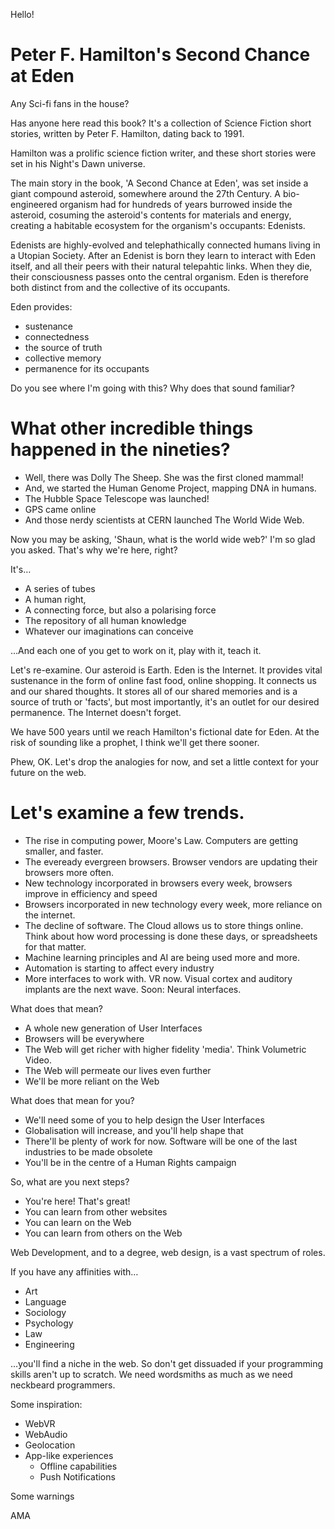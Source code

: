 Hello!

# Peter F. Hamilton's Second Chance at Eden

Any Sci-fi fans in the house?

Has anyone here read this book? It's a collection of Science Fiction short stories, written by Peter F. Hamilton, dating back to 1991.

Hamilton was a prolific science fiction writer, and these short stories were set in his Night's Dawn universe.

The main story in the book, 'A Second Chance at Eden', was set inside a giant compound asteroid, somewhere around the 27th Century. A bio-engineered organism had for hundreds of years burrowed inside the asteroid, cosuming the asteroid's contents for materials and energy, creating a habitable ecosystem for the organism's occupants: Edenists.

Edenists are highly-evolved and telephathically connected humans living in a Utopian Society. After an Edenist is born they learn to interact with Eden itself, and all their peers with their natural telepahtic links. When they die, their consciousness passes onto the central organism. Eden is therefore both distinct from and the collective of its occupants.

Eden provides:

- sustenance
- connectedness
- the source of truth
- collective memory
- permanence for its occupants

Do you see where I'm going with this? Why does that sound familiar?

# What other incredible things happened in the nineties?

- Well, there was Dolly The Sheep. She was the first cloned mammal!
- And, we started the Human Genome Project, mapping DNA in humans.
- The Hubble Space Telescope was launched!
- GPS came online
- And those nerdy scientists at CERN launched The World Wide Web.

Now you may be asking, 'Shaun, what is the world wide web?' I'm so glad you asked. That's why we're here, right?

It's…

 - A series of tubes
 - A human right,
 - A connecting force, but also a polarising force
 - The repository of all human knowledge
 - Whatever our imaginations can conceive

…And each one of you get to work on it, play with it, teach it.

Let's re-examine. Our asteroid is Earth. Eden is the Internet. It provides vital sustenance in the form of online fast food, online shopping. It connects us and our shared thoughts. It stores all of our shared memories and is a source of truth or 'facts', but most importantly, it's an outlet for our desired permanence. The Internet doesn't forget.

We have 500 years until we reach Hamilton's fictional date for Eden. At the risk of sounding like a prophet, I think we'll get there sooner.

Phew, OK. Let's drop the analogies for now, and set a little context for your future on the web.

# Let's examine a few trends.

- The rise in computing power, Moore's Law. Computers are getting smaller, and faster.
- The eveready evergreen browsers. Browser vendors are updating their browsers more often.
- New technology incorporated in browsers every week, browsers improve in efficiency and speed
- Browsers incorporated in new technology every week, more reliance on the internet.
- The decline of software. The Cloud allows us to store things online. Think about how word processing is done these days, or spreadsheets for that matter.
- Machine learning principles and AI are being used more and more.
- Automation is starting to affect every industry
- More interfaces to work with. VR now. Visual cortex and auditory implants are the next wave. Soon: Neural interfaces.

What does that mean?

- A whole new generation of User Interfaces
- Browsers will be everywhere
- The Web will get richer with higher fidelity 'media'. Think Volumetric Video.
- The Web will permeate our lives even further
- We'll be more reliant on the Web

What does that mean for you?

- We'll need some of you to help design the User Interfaces
- Globalisation will increase, and you'll help shape that
- There'll be plenty of work for now. Software will be one of the last industries to be made obsolete
- You'll be in the centre of a Human Rights campaign

So, what are you next steps?

 - You're here! That's great!
 - You can learn from other websites
 - You can learn on the Web
 - You can learn from others on the Web

Web Development, and to a degree, web design, is a vast spectrum of roles.

If you have any affinities with…

 - Art
 - Language
 - Sociology
 - Psychology
 - Law
 - Engineering

…you'll find a niche in the web. So don't get dissuaded if your programming skills aren't up to scratch. We need wordsmiths as much as we need neckbeard programmers.


Some inspiration:
 - WebVR
 - WebAudio
 - Geolocation
 - App-like experiences
   - Offline capabilities
   - Push Notifications

Some warnings


AMA
